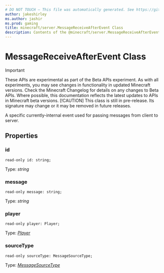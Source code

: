 ```yaml
---
# DO NOT TOUCH — This file was automatically generated. See https://github.com/mojang/minecraftapidocsgenerator to modify descriptions, examples, etc.
author: jakeshirley
ms.author: jashir
ms.prod: gaming
title: minecraft/server.MessageReceiveAfterEvent Class
description: Contents of the @minecraft/server.MessageReceiveAfterEvent class.
---
```

# MessageReceiveAfterEvent Class
>[!IMPORTANT]
>These APIs are experimental as part of the Beta APIs experiment. As with all experiments, you may see changes in functionality in updated Minecraft versions. Check the Minecraft Changelog for details on any changes to Beta APIs. Where possible, this documentation reflects the latest updates to APIs in Minecraft beta versions.
> [!CAUTION]
> This class is still in pre-release.  Its signature may change or it may be removed in future releases.

A specific currently-internal event used for passing messages from client to server.

## Properties

### **id**
`read-only id: string;`

Type: *string*

### **message**
`read-only message: string;`

Type: *string*

### **player**
`read-only player: Player;`

Type: [*Player*](Player.md)

### **sourceType**
`read-only sourceType: MessageSourceType;`

Type: [*MessageSourceType*](MessageSourceType.md)

